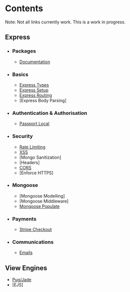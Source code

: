 # Contents

Note: Not all links currently work. This is a work in progress.

## Express

- ### Packages
  - [Documentation](00.Packages/npm-packages.md)
- ### Basics

  - [Express Types](01.Express/basics/express-types.md)
  - [Express Setup](01.Express/basics/express-setup.md)
  - [Express Routing](01.Express/basics/express-routes.md)
  - [Express Body Parsing]

- ### Authentication & Authorisation
  - [Passport Local](./01.Express/Authentication_Authorisation/passport-local.md)
- ### Security
  - [Rate Limiting](./01.Express/Security/rate-limiting.md)
  - [XSS](./01.Express/Security/xss.md)
  - [Mongo Sanitization]
  - [Headers]
  - [CORS](./01.Express/Security/cors.md)
  - [Enforce HTTPS]
- ### Mongoose

  - [Mongoose Modelling]
  - [Mongoose Middleware]
  - [Mongoose Populate](./02.Database/Mongoose/populate.md)

- ### Payments
  - [Stripe Checkout](./10.Payments/stripe-1-checkout.md)

* ### Communications
  - [Emails](./08.Emails/email.md)

## View Engines

- [Pug/Jade](./07.View-Engines/pug.md)
- [EJS]
